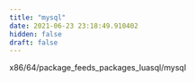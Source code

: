 ```yaml
---
title: "mysql"
date: 2021-06-23 23:18:49.910402
hidden: false
draft: false
---
```


x86/64/package_feeds_packages_luasql/mysql

